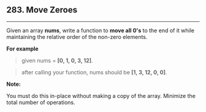 ## 283. Move Zeroes

---

Given an array **nums**, write a function to **move all 0's** to the end of it while maintaining the relative order of the non-zero elements.

**For example** 

> given nums = **[0, 1, 0, 3, 12]**.

> after calling your function, nums should be **[1, 3, 12, 0, 0]**.

**Note:**

You must do this in-place without making a copy of the array.
Minimize the total number of operations.